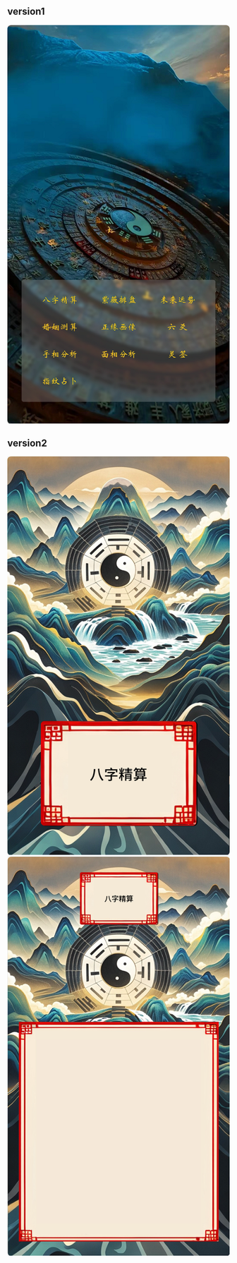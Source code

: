 ## version1 
![v1 picture](./version1.png) 

## version2 
![v2 picture](./version2.png) 
![v2 form](./version2-form.png)
